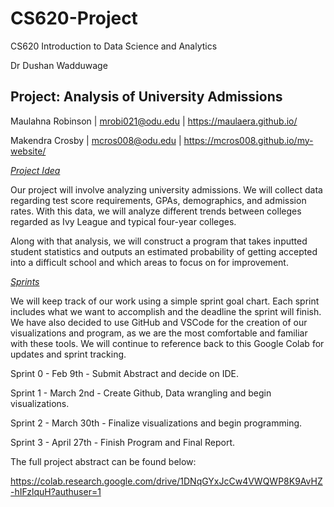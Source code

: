 # CS620-Project

CS620 Introduction to Data Science and Analytics

Dr Dushan Wadduwage

## Project: Analysis of University Admissions 

Maulahna Robinson | mrobi021@odu.edu | https://maulaera.github.io/


Makendra Crosby | mcros008@odu.edu | https://mcros008.github.io/my-website/

<u>*Project Idea*</u>

Our project will involve analyzing university admissions. We will collect data regarding test score requirements, GPAs, demographics, and admission rates. With this data, we will analyze different trends between colleges regarded as Ivy League and typical four-year colleges.

Along with that analysis, we will construct a program that takes inputted student statistics and outputs an estimated probability of getting accepted into a difficult school and which areas to focus on for improvement.

<u>*Sprints*</u>

We will keep track of our work using a simple sprint goal chart. Each sprint includes what we want to accomplish and the deadline the sprint will finish. We have also decided to use GitHub and VSCode for the creation of our visualizations and program, as we are the most comfortable and familiar with these tools. We will continue to reference back to this Google Colab for updates and sprint tracking.

Sprint 0 - Feb 9th - Submit Abstract and decide on IDE.

Sprint 1 - March 2nd - Create Github, Data wrangling and begin visualizations.

Sprint 2 - March 30th - Finalize visualizations and begin programming.

Sprint 3 - April 27th - Finish Program and Final Report.


The full project abstract can be found below:

https://colab.research.google.com/drive/1DNqGYxJcCw4VWQWP8K9AvHZ-hIFzlquH?authuser=1

